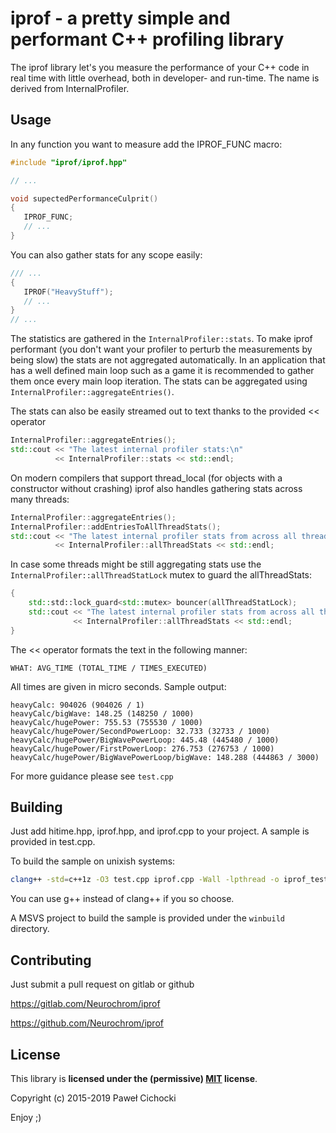 ﻿# iprof - a pretty simple and performant C++ profiling library

The iprof library let's you measure the performance of your C++ code in real time with little overhead,
both in developer- and run-time. The name is derived from InternalProfiler.

## Usage

In any function you want to measure add the IPROF_FUNC macro:

```C++
#include "iprof/iprof.hpp"

// ...

void supectedPerformanceCulprit()
{
   IPROF_FUNC;
   // ...
}
```

You can also gather stats for any scope easily:

```C++
/// ...
{
   IPROF("HeavyStuff");
   // ...
}
// ...
```

The statistics are gathered in the ```InternalProfiler::stats```.
To make iprof performant (you don't want your profiler to perturb the measurements by being slow)
the stats are not aggregated automatically. In an application that has a well defined main loop
such as a game it is recommended to gather them once every main loop iteration.
The stats can be aggregated using ```InternalProfiler::aggregateEntries()```.

The stats can also be easily streamed out to text thanks to the provided << operator

```C++
InternalProfiler::aggregateEntries();
std::cout << "The latest internal profiler stats:\n"
          << InternalProfiler::stats << std::endl;
```

On modern compilers that support thread_local (for objects with a constructor without crashing)
iprof also handles gathering stats across many threads:

```C++
InternalProfiler::aggregateEntries();
InternalProfiler::addEntriesToAllThreadStats();
std::cout << "The latest internal profiler stats from across all threads:\n"
          << InternalProfiler::allThreadStats << std::endl;
```

In case some threads might be still aggregating stats use the ```InternalProfiler::allThreadStatLock```
mutex to guard the allThreadStats:

```C++
{
    std::std::lock_guard<std::mutex> bouncer(allThreadStatLock);
    std::cout << "The latest internal profiler stats from across all threads:\n"
              << InternalProfiler::allThreadStats << std::endl;
}
```

The << operator formats the text in the following manner:

```text
WHAT: AVG_TIME (TOTAL_TIME / TIMES_EXECUTED)
```

All times are given in micro seconds.
Sample output:

```text
heavyCalc: 904026 (904026 / 1)
heavyCalc/bigWave: 148.25 (148250 / 1000)
heavyCalc/hugePower: 755.53 (755530 / 1000)
heavyCalc/hugePower/SecondPowerLoop: 32.733 (32733 / 1000)
heavyCalc/hugePower/BigWavePowerLoop: 445.48 (445480 / 1000)
heavyCalc/hugePower/FirstPowerLoop: 276.753 (276753 / 1000)
heavyCalc/hugePower/BigWavePowerLoop/bigWave: 148.288 (444863 / 3000)
```

For more guidance please see ```test.cpp```

## Building

Just add hitime.hpp, iprof.hpp, and iprof.cpp to your project.
A sample is provided in test.cpp.

To build the sample on unixish systems:

```bash
clang++ -std=c++1z -O3 test.cpp iprof.cpp -Wall -lpthread -o iprof_test.out
```

You can use g++ instead of clang++ if you so choose.

A MSVS project to build the sample is provided under the ```winbuild``` directory.

## Contributing

Just submit a pull request on gitlab or github

https://gitlab.com/Neurochrom/iprof

https://github.com/Neurochrom/iprof

## License

This library is **licensed under the (permissive) [MIT](https://opensource.org/licenses/MIT) license**.

Copyright (c) 2015-2019 Paweł Cichocki

Enjoy ;)
